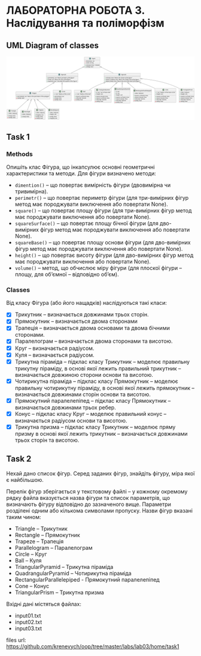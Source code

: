 # ЛАБОРАТОРНА РОБОТА 3. Наслідування та поліморфізм

## UML Diagram of classes
![UML Diagram of figures.py](./uml/figures.png "UML Diagram of figures.py classes")

## Task 1

### Methods

Опишіть клас Фігура, що інкапсулює основні геометричні 
характеристики та методи. Для фігури визначено методи:
  - `dimention()` – що повертає вимірність фігури (двовимірна чи тривимірна).
  - `perimetr()` – що повертає периметр фігури (для три-вимірних фігур 
  метод має породжувати виключення або повертати None).
  - `square()` – що повертає площу фігури (для три-вимірних фігур метод 
  має породжувати виключення або повертати None).
  - `squareSurface()` – що повертає площу бічної фігури (для дво-вимірних 
  фігур метод має породжувати виключення або повертати None).
  - `squareBase()` – що повертає площу основи фігури (для дво-вимірних 
  фігур метод має породжувати виключення або повертати None).
  - `height()` – що повертає висоту фігури (для дво-вимірних фігур метод 
  має породжувати виключення або повертати None).
  - `volume()` – метод, що обчислює міру фігури (для плоскої фігури –
  площу, для об’ємної – відповідно об’єм).

### Classes

Від класу Фігура (або його нащадків) наслідуються такі класи:
  - [x] Трикутник – визначається довжинами трьох сторін.
  - [x] Прямокутник – визначається двома сторонами
  - [x] Трапеція – визначається двома основами та двома бічними сторонами.
  - [x] Паралелограм – визначається двома сторонами та висотою.
  - [x] Круг – визначається радіусом.
  - [x] Куля – визначається радіусом.
  - [x] Трикутна піраміда – підклас класу Трикутник – моделює правильну 
трикутну піраміду, в основі якої лежить правильний трикутник –
визначається довжиною сторони основи та висотою.
  - [x] Чотирикутна піраміда – підклас класу Прямокутник – моделює 
правильну чотирикутну піраміду, в основі якої лежить прямокутник –
визначається довжинами сторін основи та висотою.
  - [x] Прямокутний паралелепіпед – підклас класу Прямокутник –
визначається довжинами трьох ребер.
  - [x] Конус – підклас класу Круг – моделює правильний конус – визначається 
радіусом основи та висотою.
  - [x] Трикутна призма – підклас класу Трикутник – моделює пряму призму в 
основі якої лежить трикутник – визначається довжинами трьох сторін та висотою.

## Task 2
Нехай дано список фігур. Серед заданих фігур, знайдіть фігуру, міра якої є найбільшою.

Перелік фігур зберігається у текстовому файлі – у кожному окремому рядку
файла вказується назва фігури та список параметрів, що визначають фігуру
відповідно до зазначеного вище. Параметри розділені одним або кількома
символами пропуску. Назви фігур вказані таким чином: 
  - Triangle – Трикутник
  - Rectangle – Прямокутник
  - Trapeze – Трапеція
  - Parallelogram – Паралелограм
  - Circle – Круг
  - Ball – Куля
  - TriangularPyramid – Трикутна піраміда
  - QuadrangularPyramid – Чотирикутна піраміда
  - RectangularParallelepiped - Прямокутний паралелепіпед
  - Cone – Конус
  - TriangularPrism – Трикутна призма

Вхідні дані містяться файлах:
  - input01.txt
  - input02.txt
  - input03.txt

files url: https://github.com/krenevych/oop/tree/master/labs/lab03/home/task1


